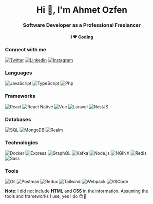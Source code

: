 <h1 align="center">Hi 👋, I'm Ahmet Ozfen</h1>
<h3 align="center">Software Developer as a Professional Freelancer</h3>
<h4 align="center"> I ❤ Coding</h4>


### Connect with me

<a href="https://twitter.com/aozfen" target="_blank">![Twitter](https://img.shields.io/badge/-Twitter-000?&logo=Twitter)</a>
<a href="https://linkedin.com/in/ahmet-ozfen" target="_blank">![Linkedin](https://img.shields.io/badge/-Linkedin-000?&logo=Linkedin)</a>
<a href="https://instagram.com/ahmetozfen" target="_blank">![Instagram](https://img.shields.io/badge/-Instagram-000?&logo=Instagram)</a>


### Languages

![JavaScript](https://img.shields.io/badge/-JavaScript-000?&logo=JavaScript)
![TypeScript](https://img.shields.io/badge/-TypeScript-000?&logo=TypeScript)
![Php](https://img.shields.io/badge/-Php-000?&logo=Php)

### Frameworks

![React](https://img.shields.io/badge/-React-000?&logo=React)
![React Native](https://img.shields.io/badge/-ReactNative-000?&logo=React)
![Vue](https://img.shields.io/badge/-Vue-000?&logo=Vue.js)
![Laravel](https://img.shields.io/badge/-Laravel-000?&logo=Laravel)
![NestJS](https://img.shields.io/badge/-NestJS-000?&logo=NestJS)

### Databases

![SQL](https://img.shields.io/badge/-SQL-000?&logo=MySQL)
![MongoDB](https://img.shields.io/badge/-MongoDB-000?&logo=MongoDB)
![Realm](https://img.shields.io/badge/-Realm-000?&logo=Realm)

### Technologies

![Docker](https://img.shields.io/badge/-Docker-000?&logo=Docker)
![Express](https://img.shields.io/badge/-Express-000?&logo=Express)
![GraphQL](https://img.shields.io/badge/-GraphQL-000?&logo=GraphQL)
![Kafka](https://img.shields.io/badge/-Kafka-000?&logo=ApacheKafka)
![Node.js](https://img.shields.io/badge/-Node.js-000?&logo=node.js)
![NGINX](https://img.shields.io/badge/-NGINX-000?&logo=NGINX)
![Redis](https://img.shields.io/badge/-Redis-000?&logo=Redis)
![Sass](https://img.shields.io/badge/-Sass-000?&logo=Sass)

### Tools

![Git](https://img.shields.io/badge/-Git-000?&logo=Git)
![Postman](https://img.shields.io/badge/-Postman-000?&logo=Postman)
![Redux](https://img.shields.io/badge/-Redux-000?&logo=Redux)
![Tailwind](https://img.shields.io/badge/-Tailwind-000?&logo=TailwindCSS)
![Webpack](https://img.shields.io/badge/-Webpack-000?&logo=Webpack)
![VSCode](https://img.shields.io/badge/-VSCode-000?&logo=visualstudiocode)

<b>Note: </b> I did not include <b>HTML</b> and <b>CSS</b> in the information. Assuming the tools and frameworks I use, yes I do 😊🚀
